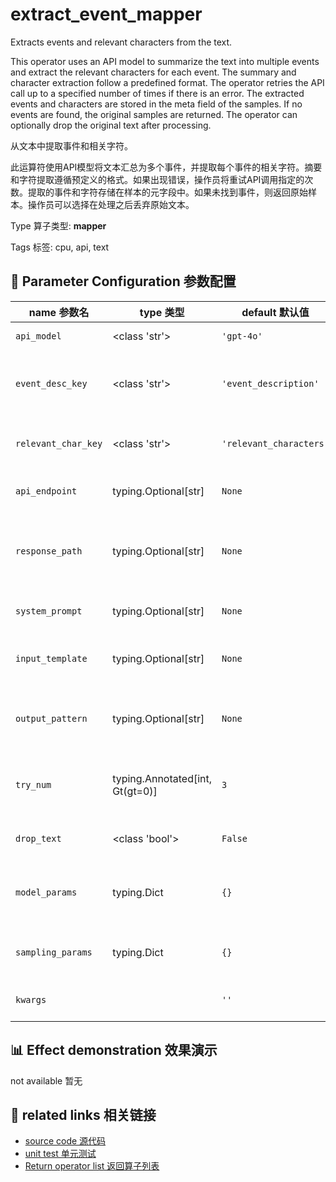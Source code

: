 # extract_event_mapper

Extracts events and relevant characters from the text.

This operator uses an API model to summarize the text into multiple events and extract the relevant characters for each event. The summary and character extraction follow a predefined format. The operator retries the API call up to a specified number of times if there is an error. The extracted events and characters are stored in the meta field of the samples. If no events are found, the original samples are returned. The operator can optionally drop the original text after processing.

从文本中提取事件和相关字符。

此运算符使用API模型将文本汇总为多个事件，并提取每个事件的相关字符。摘要和字符提取遵循预定义的格式。如果出现错误，操作员将重试API调用指定的次数。提取的事件和字符存储在样本的元字段中。如果未找到事件，则返回原始样本。操作员可以选择在处理之后丢弃原始文本。

Type 算子类型: **mapper**

Tags 标签: cpu, api, text

## 🔧 Parameter Configuration 参数配置
| name 参数名 | type 类型 | default 默认值 | desc 说明 |
|--------|------|--------|------|
| `api_model` | <class 'str'> | `'gpt-4o'` | API model name. |
| `event_desc_key` | <class 'str'> | `'event_description'` | The key name to store the event descriptions |
| `relevant_char_key` | <class 'str'> | `'relevant_characters'` | The field name to store the relevant |
| `api_endpoint` | typing.Optional[str] | `None` | URL endpoint for the API. |
| `response_path` | typing.Optional[str] | `None` | Path to extract content from the API response. |
| `system_prompt` | typing.Optional[str] | `None` | System prompt for the task. |
| `input_template` | typing.Optional[str] | `None` | Template for building the model input. |
| `output_pattern` | typing.Optional[str] | `None` | Regular expression for parsing model output. |
| `try_num` | typing.Annotated[int, Gt(gt=0)] | `3` | The number of retry attempts when there is an API |
| `drop_text` | <class 'bool'> | `False` | If drop the text in the output. |
| `model_params` | typing.Dict | `{}` | Parameters for initializing the API model. |
| `sampling_params` | typing.Dict | `{}` | Extra parameters passed to the API call. |
| `kwargs` |  | `''` | Extra keyword arguments. |

## 📊 Effect demonstration 效果演示
not available 暂无

## 🔗 related links 相关链接
- [source code 源代码](../../../data_juicer/ops/mapper/extract_event_mapper.py)
- [unit test 单元测试](../../../tests/ops/mapper/test_extract_event_mapper.py)
- [Return operator list 返回算子列表](../../Operators.md)
